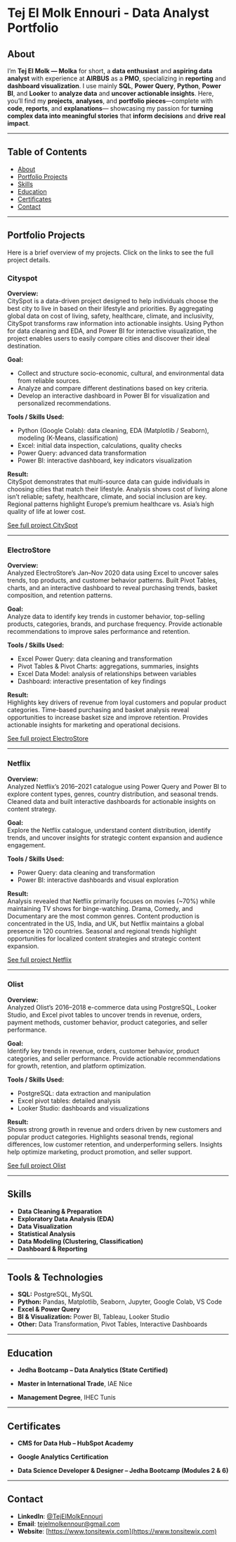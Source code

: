 # Tej El Molk Ennouri - Data Analyst Portfolio


## About


I’m **Tej El Molk — Molka** for short, a **data enthusiast** and **aspiring data analyst** with experience at **AIRBUS** as a **PMO**, 
specializing in **reporting** and **dashboard visualization**. 
I use mainly **SQL**, **Power Query**, **Python**, **Power BI**, and **Looker** to **analyze data** and **uncover actionable insights**. 
Here, you’ll find my **projects**, **analyses**, and **portfolio pieces**—complete with **code**, **reports**, and **explanations**—
showcasing my passion for **turning complex data into meaningful stories** that **inform decisions** and **drive real impact**.

---

## Table of Contents
- [About](#about)
- [Portfolio Projects](#portfolio-projects)
- [Skills](#skills)
- [Education](#education)
- [Certificates](#certificates)
- [Contact](#contact)

---

## Portfolio Projects
Here is a brief overview of my projects. Click on the links to see the full project details.

### Cityspot

**Overview:**  
CitySpot is a data-driven project designed to help individuals choose the best city to live in based on their lifestyle and priorities. By aggregating global data on cost of living, safety, healthcare, climate, and inclusivity, CitySpot transforms raw information into actionable insights. Using Python for data cleaning and EDA, and Power BI for interactive visualization, the project enables users to easily compare cities and discover their ideal destination.

**Goal:**  
* Collect and structure socio-economic, cultural, and environmental data from reliable sources.  
* Analyze and compare different destinations based on key criteria.  
* Develop an interactive dashboard in Power BI for visualization and personalized recommendations.  

**Tools / Skills Used:**  
- Python (Google Colab): data cleaning, EDA (Matplotlib / Seaborn), modeling (K-Means, classification)  
- Excel: initial data inspection, calculations, quality checks  
- Power Query: advanced data transformation  
- Power BI: interactive dashboard, key indicators visualization  

**Result:**  
CitySpot demonstrates that multi-source data can guide individuals in choosing cities that match their lifestyle. Analysis shows cost of living alone isn’t reliable; safety, healthcare, climate, and social inclusion are key. Regional patterns highlight Europe’s premium healthcare vs. Asia’s high quality of life at lower cost.  

[See full project CitySpot](Projects/CitySpot/)

---

### ElectroStore

**Overview:**  
Analyzed ElectroStore’s Jan–Nov 2020 data using Excel to uncover sales trends, top products, and customer behavior patterns. Built Pivot Tables, charts, and an interactive dashboard to reveal purchasing trends, basket composition, and retention patterns.

**Goal:**  
Analyze data to identify key trends in customer behavior, top-selling products, categories, brands, and purchase frequency. Provide actionable recommendations to improve sales performance and retention.

**Tools / Skills Used:**  
- Excel Power Query: data cleaning and transformation  
- Pivot Tables & Pivot Charts: aggregations, summaries, insights  
- Excel Data Model: analysis of relationships between variables  
- Dashboard: interactive presentation of key findings  

**Result:**  
Highlights key drivers of revenue from loyal customers and popular product categories. Time-based purchasing and basket analysis reveal opportunities to increase basket size and improve retention. Provides actionable insights for marketing and operational decisions.  

[See full project ElectroStore](Projects/ElectroStore/)

---

### Netflix

**Overview:**  
Analyzed Netflix’s 2016–2021 catalogue using Power Query and Power BI to explore content types, genres, country distribution, and seasonal trends. Cleaned data and built interactive dashboards for actionable insights on content strategy.

**Goal:**  
Explore the Netflix catalogue, understand content distribution, identify trends, and uncover insights for strategic content expansion and audience engagement.

**Tools / Skills Used:**  
- Power Query: data cleaning and transformation  
- Power BI: interactive dashboards and visual exploration  

**Result:**  
Analysis revealed that Netflix primarily focuses on movies (~70%) while maintaining TV shows for binge-watching. Drama, Comedy, and Documentary are the most common genres. Content production is concentrated in the US, India, and UK, but Netflix maintains a global presence in 120 countries. Seasonal and regional trends highlight opportunities for localized content strategies and strategic content expansion.

[See full project Netflix](Projects/Netflix/)

---

### Olist

**Overview:**  
Analyzed Olist’s 2016–2018 e-commerce data using PostgreSQL, Looker Studio, and Excel pivot tables to uncover trends in revenue, orders, payment methods, customer behavior, product categories, and seller performance.

**Goal:**  
Identify key trends in revenue, orders, customer behavior, product categories, and seller performance. Provide actionable recommendations for growth, retention, and platform optimization.

**Tools / Skills Used:**  
- PostgreSQL: data extraction and manipulation  
- Excel pivot tables: detailed analysis  
- Looker Studio: dashboards and visualizations  

**Result:**  
Shows strong growth in revenue and orders driven by new customers and popular product categories. Highlights seasonal trends, regional differences, low customer retention, and underperforming sellers. Insights help optimize marketing, product promotion, and seller support.  

[See full project Olist](Projects/Olist/)


---

## Skills

- **Data Cleaning & Preparation**
- **Exploratory Data Analysis (EDA)**
- **Data Visualization**
- **Statistical Analysis**
- **Data Modeling (Clustering, Classification)**
- **Dashboard & Reporting**

---

## Tools & Technologies

- **SQL:** PostgreSQL, MySQL  
- **Python:** Pandas, Matplotlib, Seaborn, Jupyter, Google Colab, VS Code  
- **Excel & Power Query**  
- **BI & Visualization:** Power BI, Tableau, Looker Studio  
- **Other:** Data Transformation, Pivot Tables, Interactive Dashboards


---

## Education

- **Jedha Bootcamp – Data Analytics (State Certified)**  

- **Master in International Trade**, IAE Nice  

- **Management Degree**, IHEC Tunis  


---

## Certificates

- **CMS for Data Hub – HubSpot Academy**  

- **Google Analytics Certification**  

- **Data Science Developer & Designer – Jedha Bootcamp (Modules 2 & 6)**  


---

## Contact
- **LinkedIn**: [@TejElMolkEnnouri](https://www.linkedin.com/in/tej-el-molk-ennouri/)  
- **Email**: tejelmolkennour@gmail.com
- **Website**: [https://www.tonsitewix.com](https://www.tonsitewix.com)
